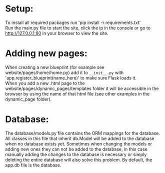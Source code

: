 # Setup:
To install all required packages run 'pip install -r requirements.txt'\
Run the main.py file to start the site, click the ip in the console or go to http://127.0.0.1:80 in your browser to view the site.

# Adding new pages:
When creating a new blueprint (for example see website/pages/home/home.py) add it to `__init__.py` with 'app.register_blueprint(name_here)' to make sure Flask loads it.\
When you add a new .html page to the website/pages/dynamic_pages/templates folder it will be accessible in the browser by using the name of that html file (see other examples in the dynamic_page folder).

# Database:
The database/models.py file contains the ORM mappings for the database. All classes in this file that inherit db.Model 
will be added to the database when no database exists yet. Sometimes when changing the models or adding new ones they 
can not be added to the database, in this case manually adding the changes to the database is necessary or simply 
deleting the entire database will also solve this problem. By default, the app.db file is the database.
